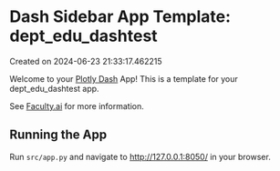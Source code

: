 # Dash Sidebar App Template: dept_edu_dashtest

Created on 2024-06-23 21:33:17.462215

Welcome to your [Plotly Dash](https://plotly.com/dash/) App! This is a template for your dept_edu_dashtest app.

See [Faculty.ai](https://dash-bootstrap-components.opensource.faculty.ai/examples/) for more information.

## Running the App

Run `src/app.py` and navigate to http://127.0.0.1:8050/ in your browser.


